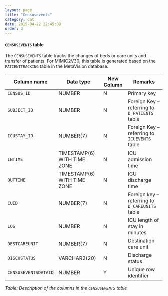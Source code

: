 ```yaml
---
layout: page
title: "Censusevents"
category: dat
date: 2015-04-22 22:45:09
order: 3
---
```


#### ```CENSUSEVENTS``` table

The ```CENSUSEVENTS``` table tracks the changes of beds or care units and
transfer of patients. For MIMIC2V30, this table is generated based on
the ```PATIENTTRACKING``` table in the MetaVision database.

Column name | Data type | New Column | Remarks
--- | --- | --- | ---
```CENSUS_ID``` | NUMBER | N | Primary key
```SUBJECT_ID``` | NUMBER | N | Foreign Key – referring to ```D_PATIENTS``` table
```ICUSTAY_ID``` | NUMBER(7) | N | Foreign Key – referring to ```ICUEVENTS``` table
```INTIME``` | TIMESTAMP(6) WITH TIME ZONE | N | ICU admission time
```OUTTIME``` | TIMESTAMP(6) WITH TIME ZONE | N | ICU discharge time
```CUID``` | NUMBER(7) | N | Foreign key – referring to ```D_CAREUNITS``` table
```LOS``` | NUMBER | N | ICU length of stay in minutes
```DESTCAREUNIT``` | NUMBER(7) | N | Destination care unit
```DISCHSTATUS``` | VARCHAR2(20) | N | Discharge status
```CENSUSEVENTSDATAID``` | NUMBER | Y | Unique row identifier

*Table: Description of the columns in the ```CENSUSEVENTS``` table*
